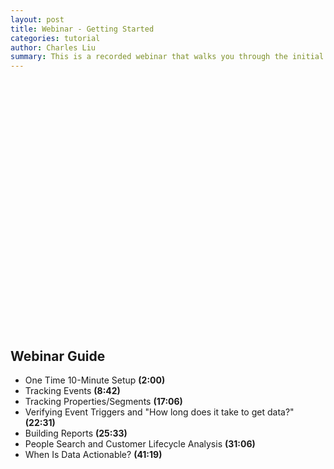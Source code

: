 ```yaml
---
layout: post
title: Webinar - Getting Started
categories: tutorial
author: Charles Liu
summary: This is a recorded webinar that walks you through the initial setup, creating events to track, and then creating reports to view data from those events.
---
```

<div id="wistia_9d92cc05c5" style="width:640px;height:400px;" data-video-width="640" data-video-height="400">&nbsp;</div>
<script charset="ISO-8859-1" src="http://fast.wistia.com/static/E-v1.js">
	
</script>

<script>

/** 
 * Helper function for loading KM trackable videos.
 * 
 * id     - The Wistia video ID
 * width  - The player width
 * height - The player height
 * name   - The name of the video. This can be anything and
    will be appended to the event logged in KM.
 */

function loadKMTrackableVideo (id, width, height, name) {
	wistiaEmbed = Wistia.embed(id, {
	  videoWidth: width,
	  videoHeight: height,
	  controlsVisibleOnLoad: true
	});

	// Begin binding KISSmetrics tracking
	wistiaEmbed.bind("play", function() {
		_kmq.push(['record', 'Played video - ' + name]);
	});

	wistiaEmbed.bind("pause", function() {
		_kmq.push(['record', 'Paused video - ' + name]);
	});

	wistiaEmbed.bind("end", function() {
		_kmq.push(['record', 'Finished video - ' + name]);
	});

}

loadKMTrackableVideo("9d92cc05c5", 640, 400, "Getting Started Webinar");
</script>

## Webinar Guide

* One Time 10-Minute Setup **(2:00)**
* Tracking Events **(8:42)**
* Tracking Properties/Segments **(17:06)**
* Verifying Event Triggers and "How long does it take to get data?" **(22:31)**
* Building Reports **(25:33)**
* People Search and Customer Lifecycle Analysis **(31:06)**
* When Is Data Actionable? **(41:19)**